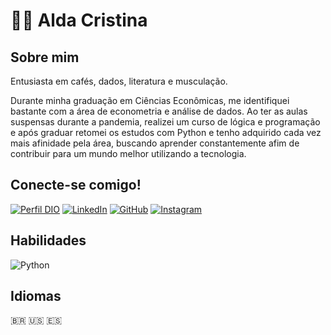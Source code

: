 # :woman_technologist: Alda Cristina 
## Sobre mim
Entusiasta em cafés, dados, literatura e musculação.

Durante minha graduação em Ciências Econômicas, me identifiquei bastante com a área de econometria e análise de dados. Ao ter as aulas suspensas durante a pandemia, realizei um curso de lógica e programação e após graduar retomei os estudos com Python e tenho adquirido cada vez mais afinidade pela área, buscando aprender constantemente afim de contribuir para um mundo melhor utilizando a tecnologia.

 

## Conecte-se comigo!  
 [![Perfil DIO](https://img.shields.io/badge/-Meu%20Perfil%20na%20DIO-000?style=for-the-badge)](https://www.dio.me/users/alda_mendanha) 
 [![LinkedIn](https://img.shields.io/badge/LinkedIn-000?style=for-the-badge&logo=linkedin&logoColor=0E76A8)](www.linkedin.com/in/alda-mendanha-909996277) 
 [![GitHub](https://img.shields.io/badge/GitHub-000?style=for-the-badge&logo=github&logoColor=30A3DC)](https://github.com/aldacristina)
 [![Instagram](https://img.shields.io/badge/Instagram-000?style=for-the-badge&logo=instagram)](https://www.instagram.com/alda.mendanha)

 ## Habilidades 
 ![Python](https://img.shields.io/badge/Python-000?style=for-the-badge&logo=python)

## Idiomas
 :brazil: :us: :es:  
